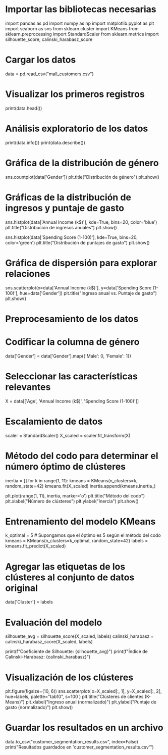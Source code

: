 # Importar las bibliotecas necesarias
import pandas as pd
import numpy as np
import matplotlib.pyplot as plt
import seaborn as sns
from sklearn.cluster import KMeans
from sklearn.preprocessing import StandardScaler
from sklearn.metrics import silhouette_score, calinski_harabasz_score

# Cargar los datos
data = pd.read_csv("mall_customers.csv")

# Visualizar los primeros registros
print(data.head())

# Análisis exploratorio de los datos
print(data.info())
print(data.describe())

# Gráfica de la distribución de género
sns.countplot(data['Gender'])
plt.title("Distribución de género")
plt.show()

# Gráficas de la distribución de ingresos y puntaje de gasto
sns.histplot(data['Annual Income (k$)'], kde=True, bins=20, color='blue')
plt.title("Distribución de ingresos anuales")
plt.show()

sns.histplot(data['Spending Score (1-100)'], kde=True, bins=20, color='green')
plt.title("Distribución de puntajes de gasto")
plt.show()

# Gráfica de dispersión para explorar relaciones
sns.scatterplot(x=data['Annual Income (k$)'], y=data['Spending Score (1-100)'], hue=data['Gender'])
plt.title("Ingreso anual vs. Puntaje de gasto")
plt.show()

# Preprocesamiento de los datos
# Codificar la columna de género
data['Gender'] = data['Gender'].map({'Male': 0, 'Female': 1})

# Seleccionar las características relevantes
X = data[['Age', 'Annual Income (k$)', 'Spending Score (1-100)']]

# Escalamiento de datos
scaler = StandardScaler()
X_scaled = scaler.fit_transform(X)

# Método del codo para determinar el número óptimo de clústeres
inertia = []
for k in range(1, 11):
    kmeans = KMeans(n_clusters=k, random_state=42)
    kmeans.fit(X_scaled)
    inertia.append(kmeans.inertia_)

plt.plot(range(1, 11), inertia, marker='o')
plt.title("Método del codo")
plt.xlabel("Número de clústeres")
plt.ylabel("Inercia")
plt.show()

# Entrenamiento del modelo KMeans
k_optimal = 5  # Supongamos que el óptimo es 5 según el método del codo
kmeans = KMeans(n_clusters=k_optimal, random_state=42)
labels = kmeans.fit_predict(X_scaled)

# Agregar las etiquetas de los clústeres al conjunto de datos original
data['Cluster'] = labels

# Evaluación del modelo
silhouette_avg = silhouette_score(X_scaled, labels)
calinski_harabasz = calinski_harabasz_score(X_scaled, labels)

print(f"Coeficiente de Silhouette: {silhouette_avg}")
print(f"Índice de Calinski-Harabasz: {calinski_harabasz}")

# Visualización de los clústeres
plt.figure(figsize=(10, 6))
sns.scatterplot(
    x=X_scaled[:, 1], y=X_scaled[:, 2], 
    hue=labels, palette="tab10", s=100
)
plt.title("Clústeres de clientes (K-Means)")
plt.xlabel("Ingreso anual (normalizado)")
plt.ylabel("Puntaje de gasto (normalizado)")
plt.show()

# Guardar los resultados en un archivo
data.to_csv("customer_segmentation_results.csv", index=False)
print("Resultados guardados en 'customer_segmentation_results.csv'")
